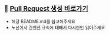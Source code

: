 ## 📌 [Pull Request 생성 바로가기](https://github.com/tower-of-fisa/paydeuk_server)
- 해당 README.md를 참고해주세요
- 노션에서 컨벤션 규칙에 대해서 다시한번 읽어주세요
